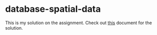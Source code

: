 # database-spatial-data

This is my solution on the assignment. Check out [this](https://github.com/KIMB0/database-spatial-data/blob/master/Assignment%208%20-%20Spatial%20data%20and%20Magic%20The%20gathering.ipynb) document for the solution.

